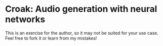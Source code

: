 Croak: Audio generation with neural networks
===========================================

This is an exercise for the author, so it may not be suited for your use case.
Feel free to fork it or learn from my mistakes!